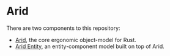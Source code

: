 # Arid

There are two components to this repository:

- [Arid](crates/arid/README.md), the core ergonomic object-model for Rust.
- [Arid Entity](crates/arid-entity/README.md), an entity-component model built on top of Arid.
